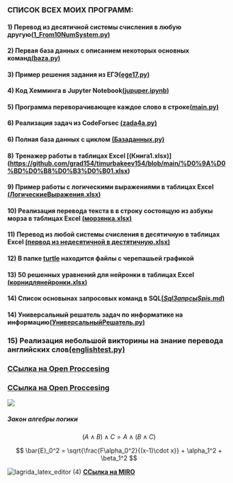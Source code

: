 
### **СПИСОК ВСЕХ МОИХ ПРОГРАММ:**
#### 1) Перевод из десятичной системы счисления в любую другую[(**1_From10NumSystem.py**)](https://github.com/grad154/timurbakeev154/blob/main/1_From10NumSystem.py)
#### 2) Первая база данных с описанием некоторых основных команд[(**baza.py**)](https://github.com/grad154/timurbakeev154/blob/main/baza.py)
#### 3) Пример решения задания из ЕГЭ[(**ege17.py**)](https://github.com/grad154/timurbakeev154/blob/main/ege17.py)
#### 4) Код Хемминга в Jupyter Notebook[(**jupuper.ipynb**)](https://github.com/grad154/timurbakeev154/blob/main/jupuper.ipynb)
#### 5) Программа переворачивающее каждое слово в строке[(**main.py**)](https://github.com/grad154/timurbakeev154/blob/main/main.py)
#### 6) Реализация задач из CodeForsec [(**zada4a.py**)](https://github.com/grad154/timurbakeev154/blob/main/zada4a.py)
#### 6) Полная база данных с циклом [(**Базаданных.py**)](https://github.com/grad154/timurbakeev154/blob/main/%D0%91%D0%B0%D0%B7%D0%B0%D0%B4%D0%B0%D0%BD%D0%BD%D1%8B%D1%85.py)
#### 8) Тренажер работы в таблицах Excel [(**Книга1.xlsx**)] (https://github.com/grad154/timurbakeev154/blob/main/%D0%9A%D0%BD%D0%B8%D0%B3%D0%B01.xlsx)
#### 9) Пример работы с логическими выражениями в таблицах Excel  [(**ЛогическиеВыражения.xlsx**)](https://github.com/grad154/timurbakeev154/blob/main/%D0%9B%D0%BE%D0%B3%D0%B8%D1%87%D0%B5%D1%81%D0%BA%D0%B8%D0%B5%D0%92%D1%8B%D1%80%D0%B0%D0%B6%D0%B5%D0%BD%D0%B8%D1%8F.xlsx)
#### 10) Реализация перевода текста в в строку состоящую из азбукы морза в таблицах Excel  [(**морзянка.xlsx**)](https://github.com/grad154/timurbakeev154/blob/main/%D0%BC%D0%BE%D1%80%D0%B7%D1%8F%D0%BD%D0%BA%D0%B0.xlsx)
#### 11) Перевод из любой системы счисления в десятичную в таблицах Excel [(**первод из недесятичной в дестятичную.xlsx**)](https://github.com/grad154/timurbakeev154/blob/main/%D0%BF%D0%B5%D1%80%D0%B2%D0%BE%D0%B4%20%D0%B8%D0%B7%20%D0%BD%D0%B5%D0%B4%D0%B5%D1%81%D1%8F%D1%82%D0%B8%D1%87%D0%BD%D0%BE%D0%B9%20%D0%B2%20%D0%B4%D0%B5%D1%81%D1%82%D1%8F%D1%82%D0%B8%D1%87%D0%BD%D1%83%D1%8E.xlsx)
<!-- >Markdown is a lightweight markup language >based on the formatting conventions
>that people naturally use in email.
>As [John Gruber] writes on the [Markdown >site][df1] -->
#### 12) В папке [**turtle**](https://github.com/grad154/timurbakeev154/tree/main/turtle) находится файлы с черепашьей графикой
#### 13) 50 решенных уравнений для нейронки в таблицах Excel [(**корнидлянейронки.xlsx**)](https://github.com/grad154/timurbakeev154/blob/main/%D0%BA%D0%BE%D1%80%D0%BD%D0%B8%D0%B4%D0%BB%D1%8F%D0%BD%D0%B5%D0%B9%D1%80%D0%BE%D0%BD%D0%BA%D0%B8.xlsx)
#### 14) Список основынах запросовых команд в SQL[(*SqlЗапрсыSpis.md*)](https://github.com/grad154/timurbakeev154/blob/main/Sql%D0%97%D0%B0%D0%BF%D1%80%D1%81%D1%8BSpis.md)
#### 14) Универсальный решатель задач по информатике на информацию[(**УниверсальныйРешатель.py**)](https://github.com/grad154/timurbakeev154/blob/main/УниверсальныйРешатель.py)
### 15) Реализация небольшой викторины на знание перевода английских слов[(englishtest.py)](https://github.com/grad154/timurbakeev154/blob/main/englishtest.py)
### [**ССылка на Open Proccesing**](https://www.youtube.com/watch?v=xm3YgoEiEDc)
### [**ССылка на Open Proccesing**](https://openprocessing.org/user/339779?view=sketches&o=2)

[![](https://avatars.mds.yandex.net/i?id=d939b91da58961611a816407f343618c-4872349-images-thumbs&n=13)](https://www.youtube.com/watch?v=xm3YgoEiEDc)
##### Закон алгебры логики
$$ (A ∧ B) ∧ C = A ∧ (B ∧ C) $$


$$ \bar{E}_0^2 = \sqrt{\frac{F\alpha_0^2}{(x-1)\cdot x}} + \alpha_1^2 + \beta_1^2 $$

![lagrida_latex_editor (4)](https://user-images.githubusercontent.com/114381790/200240100-1090ac77-13d6-4405-8ea1-d0fd63bd2d73.png)
[**ССылка на MIRO**](https://miro.com/welcome/QzJaNWc1Szl2SnV3eUxXeE81R0FrbEtTSFpMeXF3Nm9TZVJsejNYOEUxUmpHNUpJVFY1aUxBd1BZd0xNUjM3UXwzNDU4NzY0NTM4NTA1MjYyOTYzfDQ=?share_link_id=864371461540)



